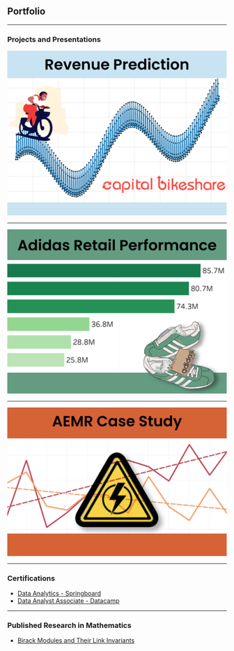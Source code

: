 ## Portfolio

---

### Projects and Presentations

<a href="https://colab.research.google.com/drive/1p6aGtOkNsKqmbNHmgJnNV80ZVVy2wNkJ">
<img src="images/cbrp.JPG?raw=true"/></a>

---
<a href="/pdf/sample_presentation.pdf">
<img src="images/arp.JPG?raw=true"/></a>

---
<a href="https://public.tableau.com/app/profile/regina.bauernschmidt/viz/AEMR_16814438763720/AEMRPresentation?publish=yes">
<img src="images/aemrcs.jpg?raw=true"></a>

---

### Certifications
- [Data Analytics - Springboard](https://www.credential.net/bdb12c89-8c15-4917-a8b5-f0b95e1aaf5f)
- [Data Analyst Associate - Datacamp](https://www.datacamp.com/certificate/DAA0014467957833)

---

### Published Research in Mathematics
- [Birack Modules and Their Link Invariants](https://www.worldscientific.com/doi/abs/10.1142/S0219199713500065)
